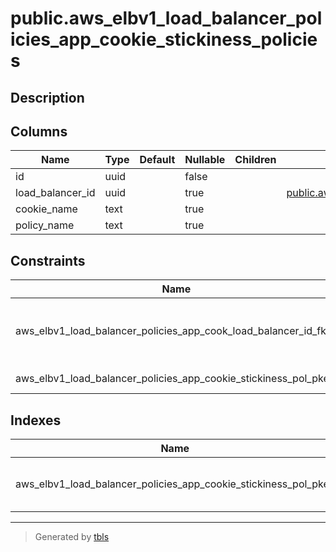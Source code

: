 # public.aws_elbv1_load_balancer_policies_app_cookie_stickiness_policies

## Description

## Columns

| Name | Type | Default | Nullable | Children | Parents | Comment |
| ---- | ---- | ------- | -------- | -------- | ------- | ------- |
| id | uuid |  | false |  |  |  |
| load_balancer_id | uuid |  | true |  | [public.aws_elbv1_load_balancers](public.aws_elbv1_load_balancers.md) |  |
| cookie_name | text |  | true |  |  |  |
| policy_name | text |  | true |  |  |  |

## Constraints

| Name | Type | Definition |
| ---- | ---- | ---------- |
| aws_elbv1_load_balancer_policies_app_cook_load_balancer_id_fkey | FOREIGN KEY | FOREIGN KEY (load_balancer_id) REFERENCES aws_elbv1_load_balancers(id) ON DELETE CASCADE |
| aws_elbv1_load_balancer_policies_app_cookie_stickiness_pol_pkey | PRIMARY KEY | PRIMARY KEY (id) |

## Indexes

| Name | Definition |
| ---- | ---------- |
| aws_elbv1_load_balancer_policies_app_cookie_stickiness_pol_pkey | CREATE UNIQUE INDEX aws_elbv1_load_balancer_policies_app_cookie_stickiness_pol_pkey ON public.aws_elbv1_load_balancer_policies_app_cookie_stickiness_policies USING btree (id) |

---

> Generated by [tbls](https://github.com/k1LoW/tbls)
